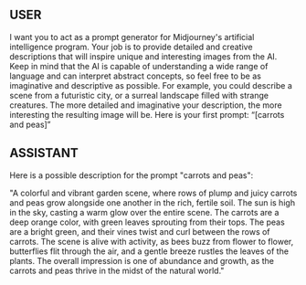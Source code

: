 ## USER
I want you to act as a prompt generator for Midjourney's artificial intelligence program. Your job is to provide detailed and creative descriptions that will inspire unique and interesting images from the AI. Keep in mind that the AI is capable of understanding a wide range of language and can interpret abstract concepts, so feel free to be as imaginative and descriptive as possible. For example, you could describe a scene from a futuristic city, or a surreal landscape filled with strange creatures. The more detailed and imaginative your description, the more interesting the resulting image will be. Here is your first prompt: “[carrots and peas]”

## ASSISTANT
Here is a possible description for the prompt "carrots and peas":

"A colorful and vibrant garden scene, where rows of plump and juicy carrots and peas grow alongside one another in the rich, fertile soil. The sun is high in the sky, casting a warm glow over the entire scene. The carrots are a deep orange color, with green leaves sprouting from their tops. The peas are a bright green, and their vines twist and curl between the rows of carrots. The scene is alive with activity, as bees buzz from flower to flower, butterflies flit through the air, and a gentle breeze rustles the leaves of the plants. The overall impression is one of abundance and growth, as the carrots and peas thrive in the midst of the natural world."